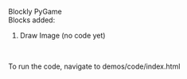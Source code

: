 
Blockly PyGame <br>
   Blocks added: <br>       
<ol>
<li>Draw Image (no code yet)</li>
</ol>       
<br>
       
To run the code, navigate to demos/code/index.html<br>

       
       